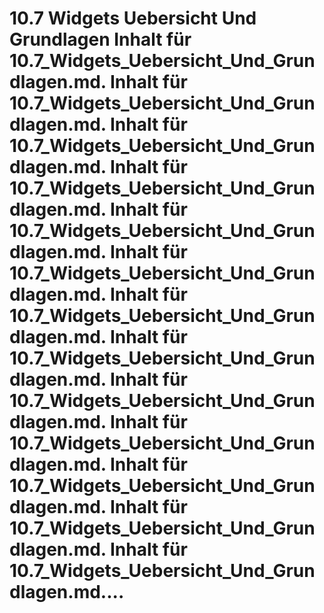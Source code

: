 # 10.7 Widgets Uebersicht Und Grundlagen Inhalt für 10.7_Widgets_Uebersicht_Und_Grundlagen.md. Inhalt für 10.7_Widgets_Uebersicht_Und_Grundlagen.md. Inhalt für 10.7_Widgets_Uebersicht_Und_Grundlagen.md. Inhalt für 10.7_Widgets_Uebersicht_Und_Grundlagen.md. Inhalt für 10.7_Widgets_Uebersicht_Und_Grundlagen.md. Inhalt für 10.7_Widgets_Uebersicht_Und_Grundlagen.md. Inhalt für 10.7_Widgets_Uebersicht_Und_Grundlagen.md. Inhalt für 10.7_Widgets_Uebersicht_Und_Grundlagen.md. Inhalt für 10.7_Widgets_Uebersicht_Und_Grundlagen.md. Inhalt für 10.7_Widgets_Uebersicht_Und_Grundlagen.md. Inhalt für 10.7_Widgets_Uebersicht_Und_Grundlagen.md. Inhalt für 10.7_Widgets_Uebersicht_Und_Grundlagen.md. Inhalt für 10.7_Widgets_Uebersicht_Und_Grundlagen.md....